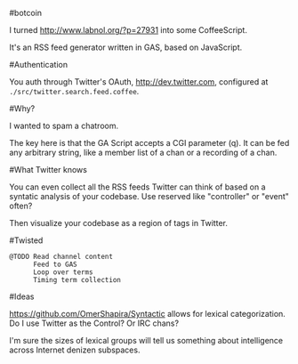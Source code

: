 #botcoin

I turned http://www.labnol.org/?p=27931 into some CoffeeScript.

It's an RSS feed generator written in GAS, based on JavaScript.

#Authentication

You auth through Twitter's OAuth, http://dev.twitter.com, configured
at ``./src/twitter.search.feed.coffee``.

#Why?

I wanted to spam a chatroom.

The key here is that the GA Script accepts a CGI parameter (q). It can be fed
any arbitrary string, like a member list of a chan or a recording of a chan.

#What Twitter knows

You can even collect all the RSS feeds Twitter can think of based on a syntatic
analysis of your codebase. Use reserved like "controller" or "event" often?

Then visualize your codebase as a region of tags in Twitter.

#Twisted

    @TODO Read channel content
          Feed to GAS
          Loop over terms
          Timing term collection

#Ideas

https://github.com/OmerShapira/Syntactic allows for lexical categorization. Do
I use Twitter as the Control? Or IRC chans?

I'm sure the sizes of lexical groups will tell us something about intelligence
across Internet denizen subspaces.

